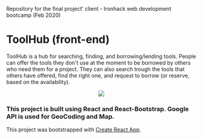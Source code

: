 Repository for the final project' client - Ironhack web development bootcamp (Feb 2020)



# ToolHub (front-end)

ToolHub is a hub for searching, finding, and borrowing/lending tools. People can offer the tools they don't use at the moment to be borrowed by others who need them for a project. They can also search trough the tools that others have offered, find the right one, and request to borrow (or reserve, based on the availability). 





<div style="display: flex; justify-content: center">
<img src="https://res.cloudinary.com/persia/image/upload/v1587234373/GitHub/ToolHub-intro_rv1gkm.png" />
</div>

### This project is built using React and React-Bootstrap. Google API is used for GeoCoding and Map.

This project was bootstrapped with [Create React App](https://github.com/facebook/create-react-app).
